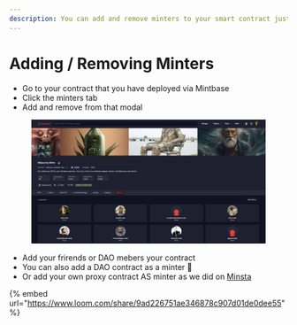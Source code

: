 ```yaml
---
description: You can add and remove minters to your smart contract just like a DAO
---
```


# Adding / Removing Minters

* Go to your contract that you have deployed via Mintbase
* Click the minters tab
* Add and remove from that modal

<figure><img src="../../.gitbook/assets/Screenshot 2023-08-08 at 09.42.23.png" alt=""><figcaption></figcaption></figure>

* Add your frirends or DAO mebers your contract
* You can also add a DAO contract as a minter 👀
* Or add your own proxy contract AS minter as we did on [Minsta](https://github.com/Mintbase/minsta-contract)

{% embed url="https://www.loom.com/share/9ad226751ae346878c907d01de0dee55" %}

